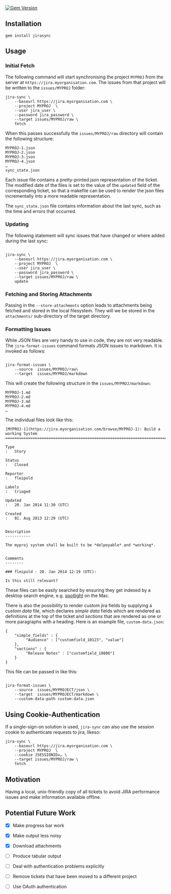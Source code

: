 [![Gem Version](https://badge.fury.io/rb/jirasync.svg)](http://badge.fury.io/rb/jirasync)

## Installation

    gem install jirasync

## Usage

### Initial Fetch

The following command will start synchronising the project `MYPROJ` from the server at
`https://jira.myorganisation.com`. The issues from that project will be written to the
`issues/MYPROJ` folder:

    jira-sync \
        --baseurl https://jira.myorganisation.com \
        --project MYPROJ  \
        --user jira_user \
        --password jira_password \
        --target issues/MYPROJ/raw \
        fetch

When this passes successfully the `issues/MYPROJ/raw` directory will contain the following structure:

    MYPROJ-1.json
    MYPROJ-2.json
    MYPROJ-3.json
    MYPROJ-4.json
    …
    sync_state.json

Each issue file contains a pretty-printed json representation of the ticket. The modified date of the files is set to
the value of the `updated` field of the corresponding ticket, so that a makefile can be used to render the
json files incrementally into a more readable representation.

The `sync_state.json` file contains information about the last sync, such as the time and errors that occurred.

### Updating

The following statement will sync issues that have changed or where added during the last sync:

~~~ {.bash}

jira-sync \
    --baseurl https://jira.myorganisation.com \
    --project MYPROJ  \
    --user jira_user \
    --password jira_password \
    --target issues/MYPROJ/raw \
    update

~~~

### Fetching and Storing Attachments

 
Passing in the `--store-attachments` option leads to attachments being fetched and stored in the local filesystem.
They will we be stored in the `attachments/` sub-directory of the target directory.
 
### Formatting Issues

While JSON files are very handy to use in code, they are not very readable. The `jira-format-issues` command
formats JSON issues to markdown. It is invoked as follows:

~~~ {.sh}

jira-format-issues \
    --source  issues/MYPROJ/raw\
    --target  issues/MYPROJ/markdown

~~~

This will create the following structure in the `issues/MYPROJ/markdown`:

    MYPROJ-1.md
    MYPROJ-2.md
    MYPROJ-3.md
    MYPROJ-4.md
    …

The individual files look like this:

~~~ {.md}
[MYPROJ-1](https://jira.myorganisation.com/browse/MYPROJ-1): Build a working System
===================================================================================

Type
:   Story

Status
:   Closed

Reporter
:   fleipold

Labels
:   triaged

Updated
:   20. Jan 2014 11:30 (UTC)

Created
:   01. Aug 2013 12:29 (UTC)


Description
-----------

The myproj system shall be built to be *delpoyable* and *working*.


Comments
--------

### fleipold - 20. Jan 2014 12:19 (UTC):

Is this still relevant?

~~~

These files can be easily searched by ensuring they get indexed by a desktop search engine, e.g.
[spotlight](https://gist.github.com/gereon/3150445) on the Mac.

 There is also the possibility to render custom jira fields by supplying a *custom data* file, which declares *simple
 data* fields which are rendered as definitions at the top of the ticket and *sections* that are rendered as one or more paragraphs
 with a heading. Here is an example file, `custom-data.json`:

~~~ {.json}
{
    "simple_fields" : {
         "Audience" : ["customfield_10123", "value"]
    },
    "sections" : {
         "Release Notes" : ["customfield_10806"]
    }
}

~~~


This file can be passed in like this:

~~~ {.bash}

jira-format-issues \
    --source  issues/MYPROJECT/json \
    --target  issues/MYPROJECT/markdown \
    --custom-data-path custom-data.json

~~~

## Using Cookie-Authentication

If a single-sign-on solution is used, `jira-sync` can also use the session
cookie to authenticate requests to jira, likeso:

    jira-sync \
        --baseurl https://jira.myorganisation.com \
        --project MYPROJ  \
        --cookie JSESSIONID=… \
        --target issues/MYPROJ/raw \
        fetch

## Motivation

Having a local, unix-friendly copy of all tickets to avoid JIRA performance issues and
make information available offline.

## Potential Future Work

- [X] Make progress bar work
- [X] Make output less noisy
- [X] Download attachments
- [ ] Produce tabular output
- [ ] Deal with authentication problems explicitly
- [ ] Remove tickets that have been moved to a different project
- [ ] Use OAuth authentication

